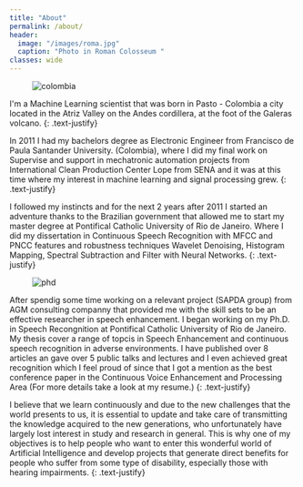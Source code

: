 ```yaml
---
title: "About"
permalink: /about/
header:
  image: "/images/roma.jpg"
  caption: "Photo in Roman Colosseum "
classes: wide
---
```


<figure style="width: 50%;margin-top:0px;margin-bottom:0px;" class="align-right">
  <img src="{{ site.url }}{{ site.baseurl }}/images/colombia.jpg" alt="colombia">
</figure> 



I'm a Machine Learning scientist that was born in Pasto - Colombia a city located in the Atriz Valley on the Andes cordillera, at the foot of the Galeras volcano.
{: .text-justify}

In 2011 I had my bachelors degree as Electronic Engineer from  Francisco de Paula Santander University. (Colombia), where I did my final work on Supervise and support in mechatronic automation projects from International Clean Production Center Lope from SENA and it was at this time where my interest in machine learning and signal processing grew. 
{: .text-justify}

I followed my instincts and for the next 2 years after 2011 I started an adventure thanks to the Brazilian government that allowed me to start my master degree at Pontifical Catholic University of Rio de Janeiro.  Where I did my dissertation in Continuous Speech Recognition with MFCC and PNCC features and robustness techniques Wavelet Denoising, Histogram Mapping, Spectral Subtraction and Filter with Neural Networks. 
{: .text-justify}

<figure style="width: 48%" class="align-left">
  <img src="{{ site.url }}{{ site.baseurl }}/images/phd.jpg" alt="phd">
</figure> 

After spendig some time working on a relevant project (SAPDA group) from AGM consulting companny that provided me with the skill sets to be an effective researcher in speech enhancement. I began working on my Ph.D. in Speech Recongnition at Pontifical Catholic University of Rio de Janeiro. My thesis cover a range of topcis in Speech Enhancement and continuous speech recognition in adverse environments. 
I have published over 8 articles an gave over 5 public talks and lectures and I even achieved great recognition which I feel proud of since that I got a mention as the best conference paper in the Continuous Voice Enhancement and Processing Area (For more details take a look at my resume.)
{: .text-justify}

I believe that we learn continuously and due to the new challenges that the world presents to us, it is essential to update and take care of transmitting the knowledge acquired to the new generations, who unfortunately have largely lost interest in study and research in general. This is why one of my objectives is to help people who want to enter this wonderful world of Artificial Intelligence and develop projects that generate direct benefits for people who suffer from some type of disability, especially those with hearing impairments.
{: .text-justify}

